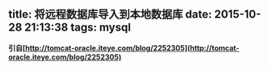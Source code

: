title: 将远程数据库导入到本地数据库
date: 2015-10-28 21:13:38
tags: mysql
---

**引自[http://tomcat-oracle.iteye.com/blog/2252305](http://tomcat-oracle.iteye.com/blog/2252305)**
